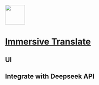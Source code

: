 <img src="" width="64" height="auto" /> 

# [Immersive Translate](https://immersivetranslate.com/)

## UI


## Integrate with Deepseek API
